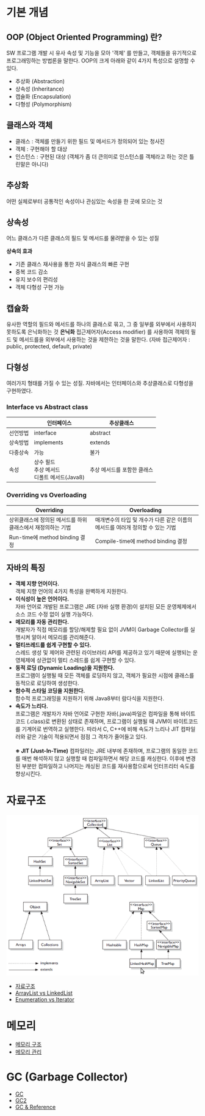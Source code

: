 # 기본 개념
## OOP (Object Oriented Programming) 란?
SW 프로그램 개발 시 유사 속성 및 기능을 모아 '객체' 를 만들고, 객체들을 유기적으로 프로그래밍하는 방법론을 말한다. OOP의 크게 아래와 같이 4가지 특성으로 설명할 수 있다.
* 추상화 (Abstraction)
* 상속성 (Inheritance)
* 캡슐화 (Encapsulation)
* 다형성 (Polymorphism)

## 클래스와 객체
- 클래스 : 객체를 만들기 위한 필드 및 메서드가 정의되어 있는 청사진
- 객체 : 구현해야 할 대상
- 인스턴스 : 구현된 대상 (객체가 좀 더 큰의미로 인스턴스를 객체라고 하는 것은 틀린말은 아니다)

## 추상화
어떤 실체로부터 공통적인 속성이나 관심있는 속성을 한 곳에 모으는 것

## 상속성
어느 클래스가 다른 클래스의 필드 및 메서드를 물려받을 수 있는 성질

**상속의 효과**
- 기존 클래스 재사용을 통한 자식 클래스의 빠른 구현
- 중복 코드 감소
- 유지 보수의 편리성
- 객체 다형성 구현 가능

## 캡슐화
유사한 역할의 필드와 메서드를 하나의 클래스로 묶고, 그 중 일부를 외부에서 사용하지 못하도록 은닉화하는 것
**은닉화**
접근제어자(Access modifier) 를 사용하여 객체의 필드 및 메서드를을 외부에서 사용하는 것을 제한하는 것을 말한다.
(자바 접근제어자 : public, protected, default, private)

## 다형성
여러가지 형태를 가질 수 있는 성질. 자바에서는 인터페이스와 추상클래스로 다형성을 구현하였다.

### Interface vs Abstract class
&nbsp;|인터페이스 | 추상클래스
-|-|-
선언방법|interface |abstract
상속방법|implements|extends
다중상속|가능|불가
속성|상수 필드<br>추상 메서드<br>디폴트 메서드(Java8)|추상 메서드를 포함한 클래스

### Overriding vs Overloading
Overriding | Overloading
-|-
상위클래스에 정의된 메서드를 하위 클래스에서 재정의하는 기법|매개변수의 타입 및 개수가 다른 같은 이름의 메서드를 여러개 정의할 수 있는 기법
Run-time에 method binding 결정|Compile-time에 method binding 결정

## 자바의 특징
* **객체 지향 언어이다.**<br>객체 지향 언어의 4가지 특성을 완벽하게 지원한다.
* **이식성이 높은 언어이다.**<br>자바 언어로 개발된 프로그램은 JRE (자바 실행 환경)이 설치된 모든 운영체제에서 소스 코드 수정 없이 실행 가능하다.
* **메모리를 자동 관리한다.**<br>개발자가 직접 메모리를 할당/해제할 필요 없이 JVM이 Garbage Collector를 실행시켜 알아서 메모리를 관리해준다.
* **멀티쓰레드를 쉽게 구현할 수 있다.**<br>스레드 생성 및 제어와 관련된 라이브러리 API를 제공하고 있기 때문에 실행되는 운영체제에 상관없이 멀티 스레드를 쉽게 구현할 수 있다.
* **동적 로딩 (Dynamic Loading)을 지원한다.**<br>프로그램이 실행될 때 모든 객체를 로딩하지 않고, 객체가 필요한 시점에 클래스를 동적으로 로딩하여 생성한다.
* **함수적 스타일 코딩을 지원한다.**<br>함수적 프로그래밍을 지원하기 위해 Java8부터 람다식을 지원한다.
* **속도가 느리다.**<br>프로그램은 개발자가 자바 언어로 구현한 자바(.java)파일은 컴파일을 통해 바이트코드 (.class)로 변환된 상태로 존재하며, 프로그램이 실행될 때 JVM이 바이트코드를 기계어로 번역하고 실행한다. 따라서 C, C++에 비해 속도가 느리나 JIT 컴파일러와 같은 기술이 적용되면서 점점 그 격차가 줄어들고 있다.
<br><br>**※ JIT (Just-In-Time)** 컴파일러는 JRE 내부에 존재하며, 프로그램의 동일한 코드를 매번 해석하지 않고 실행할 때 컴파일하면서 해당 코드를 캐싱한다. 이후에 변경된 부분만 컴파일하고 나머지는 캐싱된 코드를 재사용함으로써 인터프리터 속도를 향상시킨다.

# 자료구조
![ClassDiagram](.img/class_diagram_java_data_structure.png)
* [자료구조](https://joooootopia.tistory.com/13)
* [ArrayList vs LinkedList](https://www.holaxprogramming.com/2014/02/12/java-list-interface/)
* [Enumeration vs Iterator](https://happystory.tistory.com/33)

# 메모리
* [메모리 구조](https://hoonmaro.tistory.com/19)
* [메모리 관리](https://yaboong.github.io/java/2018/05/26/java-memory-management/)

# GC (Garbage Collector)
* [GC](https://d2.naver.com/helloworld/1329)
* [GC2](https://mirinae312.github.io/develop/2018/06/04/jvm_gc.html)
* [GC & Reference](https://d2.naver.com/helloworld/329631)